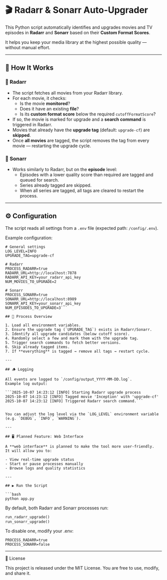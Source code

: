 # 🎬 Radarr & Sonarr Auto-Upgrader

This Python script automatically identifies and upgrades movies and TV episodes in **Radarr** and **Sonarr** based on their **Custom Format Scores**.  

It helps you keep your media library at the highest possible quality — without manual effort.

---

## 🚀 How It Works

### 🔹 Radarr
- The script fetches all movies from your Radarr library.  
- For each movie, it checks:
  - Is the movie **monitored**?  
  - Does it have an existing **file**?  
  - Is its **custom format score** below the required `cutoffFormatScore`?  
- If so, the movie is marked for upgrade and a **search command** is triggered in Radarr.  
- Movies that already have the **upgrade tag** (default: `upgrade-cf`) are **skipped**.  
- Once **all movies** are tagged, the script removes the tag from every movie — restarting the upgrade cycle.

### 🔹 Sonarr
- Works similarly to Radarr, but on the **episode** level:  
  - Episodes with a lower quality score than required are tagged and queued for search.  
  - Series already tagged are skipped.  
  - When all series are tagged, all tags are cleared to restart the process.

---

## ⚙️ Configuration

The script reads all settings from a `.env` file (expected path: `/config/.env`).

Example configuration:

```env
# General settings
LOG_LEVEL=INFO
UPGRADE_TAG=upgrade-cf

# Radarr
PROCESS_RADARR=true
RADARR_URL=http://localhost:7878
RADARR_API_KEY=your_radarr_api_key
NUM_MOVIES_TO_UPGRADE=2

# Sonarr
PROCESS_SONARR=true
SONARR_URL=http://localhost:8989
SONARR_API_KEY=your_sonarr_api_key
NUM_EPISODES_TO_UPGRADE=3```

## 🧩 Process Overview

1. Load all environment variables.  
2. Ensure the upgrade tag (`UPGRADE_TAG`) exists in Radarr/Sonarr.  
3. Identify all upgrade candidates (below cutoff score).  
4. Randomly select a few and mark them with the upgrade tag.  
5. Trigger search commands to fetch better versions.  
6. Skip already tagged items.  
7. If **everything** is tagged → remove all tags → restart cycle.  

---

## 🪵 Logging

All events are logged to `/config/output_YYYY-MM-DD.log`.  
Example log output:

```2025-10-07 14:23:12 [INFO] Starting Radarr upgrade process
2025-10-07 14:23:12 [INFO] Tagged movie 'Inception' with 'upgrade-cf'
2025-10-07 14:23:12 [INFO] Triggered Radarr search command.```


You can adjust the log level via the `LOG_LEVEL` environment variable (e.g. `DEBUG`, `INFO`, `WARNING`).

---

## 🖥️ Planned Feature: Web Interface

A **web interface** is planned to make the tool more user-friendly.  
It will allow you to:

- View real-time upgrade status  
- Start or pause processes manually  
- Browse logs and quality statistics  

---

## ▶️ Run the Script

```bash
python app.py
```

By default, both Radarr and Sonarr processes run:
```python
run_radarr_upgrade()
run_sonarr_upgrade()
```

To disable one, modify your .env:
```env
PROCESS_RADARR=true
PROCESS_SONARR=false
```

---
📄 License

This project is released under the MIT License.
You are free to use, modify, and share it.